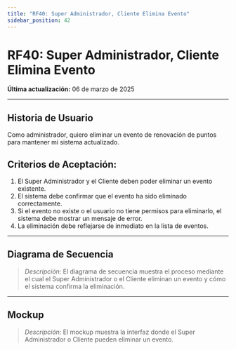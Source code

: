 ```yaml
---
title: "RF40: Super Administrador, Cliente Elimina Evento"
sidebar_position: 42
---
```


# RF40: Super Administrador, Cliente Elimina Evento

**Última actualización:** 06 de marzo de 2025

---

## Historia de Usuario

Como administrador, quiero eliminar un evento de renovación de puntos para mantener mi sistema actualizado.

## **Criterios de Aceptación:**

1. El Super Administrador y el Cliente deben poder eliminar un evento existente.
2. El sistema debe confirmar que el evento ha sido eliminado correctamente.
3. Si el evento no existe o el usuario no tiene permisos para eliminarlo, el sistema debe mostrar un mensaje de error.
4. La eliminación debe reflejarse de inmediato en la lista de eventos.

---

## **Diagrama de Secuencia**

> _Descripción_: El diagrama de secuencia muestra el proceso mediante el cual el Super Administrador o el Cliente eliminan un evento y cómo el sistema confirma la eliminación.

---

## **Mockup**

> _Descripción_: El mockup muestra la interfaz donde el Super Administrador o Cliente pueden eliminar un evento.
